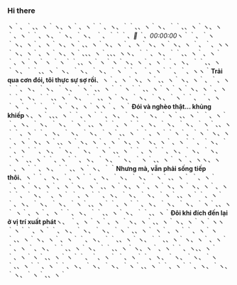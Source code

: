 ### Hi there


ヽ｀、｀、、ヽ｀ヽ、ヽ｀、ヽ｀｀、ヽ、｀｀、、ヽ｀ヽ、｀｀、、ヽ｀ヽ、ヽ｀、ヽ｀｀、ヽ、｀ヽ、｀ヽ、
｀、｀｀｀、*🌙｀、00:00:00*ヽ｀｀、｀ヽ｀ヽ、ヽ｀、ヽ｀ヽ、ヽ｀、、ヽ｀ヽ、ヽ｀、ヽ｀ヽ、ヽ｀ヽ、ヽ
｀、｀、ヽヽ｀ヽ、ヽ｀、ヽ｀ヽ、ヽ｀、、、ヽ｀、、、ヽヽ、｀｀、ヽ、｀｀、、ヽ｀、ヽ｀｀、ヽ｀ヽ｀ヽ
｀ヽ｀｀、、ヽ｀ヽ｀ヽ｀ヽ、ヽ｀、ヽ｀｀、ヽ、｀｀、、ヽ｀ヽ、｀｀、、ヽ｀ヽ、｀ヽ、｀ヽ、｀ヽ｀｀、
｀、ヽ｀｀、｀、ヽヽ｀**Trải qua cơn đói, tôi thực sự sợ rồi**、ヽ｀、ヽ｀ヽ、ヽ｀、、ヽ｀ヽ、ヽ｀、｀、ヽ｀｀、ヽ、｀ヽ、｀ヽ、｀ヽ｀、、ヽ｀
｀ヽ｀｀、、ヽ｀ヽ｀ヽ｀ヽ、ヽ｀、ヽ｀｀、ヽ、｀｀、、ヽ｀ヽ、｀｀、、ヽ｀ヽ、｀ヽ、｀ヽ、｀ヽ｀｀、
｀、ヽ｀ヽ｀、｀｀、｀ヽ｀ヽ、ヽ｀ヽヽ｀、ヽ｀**Đói và nghèo thật... khủng khiếp**ヽ、ヽ｀、、、ヽ｀｀、ヽ｀｀、ヽ、｀ヽ、｀ヽ、｀ヽ｀、、ヽ｀
｀、ヽ｀｀、ヽ、｀ヽ、｀ヽ、｀ヽ｀、、ヽ｀｀、ヽ｀｀、ヽ、｀ヽ、｀ヽ、｀ヽ｀、、ヽ｀｀、ヽ｀｀、ヽ、｀ヽ、｀ヽ、｀ヽ｀、、ヽ｀
｀、ヽ｀｀ヽ｀、｀ヽ｀ヽ、ヽ｀、ヽ｀ヽ、ヽ｀、、ヽ｀ヽ、ヽ｀、ヽ｀ヽ、ヽ｀ヽ、ヽ｀、ヽ｀｀、｀ヽ、｀
｀、ヽ｀｀、ヽ、｀ヽ、｀ヽ、｀ヽ｀、、ヽ｀｀、ヽ｀｀、ヽ、｀ヽ、｀ヽ、｀ヽ｀、、ヽ｀｀、ヽ｀｀、ヽ、｀ヽ、｀ヽ、｀ヽ｀、、ヽ｀
ヽ｀、ヽヽ、ヽ｀、ヽ｀｀、ヽ、｀｀、、ヽ｀ヽ、｀｀**Nhưng mà, vẫn phải sống tiếp thôi**、ヽ｀｀、ヽ、｀、ヽ｀｀、ヽ、｀ヽ、｀ヽ、｀ヽ｀、、ヽ｀
｀、ヽ｀｀、ヽ｀ヽ、ヽ｀、ヽ｀ヽ、ヽ｀、、ヽ｀ヽ、ヽ｀、ヽ｀ヽ、ヽ｀ヽ、ヽ｀、ヽ｀｀、｀ヽ、｀、ヽ｀
｀、ヽ｀｀、ヽ、｀ヽ、｀ヽ、｀ヽ｀、、ヽ｀｀、ヽ｀｀、ヽ、｀ヽ、｀ヽ、｀ヽ｀、、ヽ｀｀、ヽ｀｀、ヽ、｀ヽ、｀ヽ、｀ヽ｀、、ヽ｀
ヽ｀、ヽ｀、ヽ｀｀、ヽ、｀｀、、ヽ｀ヽ、｀｀、、ヽ｀**Đôi khi đích đến lại ở vị trí xuất phát**ヽ、
｀、ヽ｀ヽ｀、ヽ ｀ヽ、ヽ｀、、ヽ｀ヽ、ヽ｀ヽ｀ヽヽ｀ヽ｀｀、ヽ｀｀、ヽ、｀ヽ、｀ヽ、｀ヽ｀、、ヽ｀
ヽ｀、ヽ｀｀、ヽ｀ヽ｀、、ヽ｀ヽ、ヽ｀、ヽ｀｀、ヽ、｀｀、、ヽ｀ヽ、｀｀、、ヽ｀ヽ、ヽ｀、ヽ｀｀、ヽ
｀、ヽ、｀｀、、ヽ｀ヽ、｀｀、、ヽ｀ヽ、ヽ｀、ヽ｀｀、ヽ、、ヽ｀｀、ヽ｀ヽ｀、、ヽ｀ヽ｀｀、｀、ヽ｀
｀、ヽ｀｀、ヽ、｀ヽ、｀ヽ、｀ヽ｀、、ヽ｀｀、ヽ｀｀、ヽ、｀ヽ、｀ヽ、｀ヽ｀、、ヽ｀｀、ヽ｀｀、ヽ、｀ヽ、｀ヽ、｀ヽ｀、、ヽ｀
